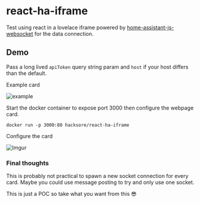 # react-ha-iframe
Test using react in a lovelace iframe powered by [home-assistant-js-websocket](https://github.com/home-assistant/home-assistant-js-websocket) for the data connection.

## Demo
Pass a long lived `apiToken` query string param and `host` if your host differs than the default.

Example card

![example](https://i.imgur.com/gMm7f5S.png)

Start the docker container to expose port 3000 then configure the webpage card.

```
docker run -p 3000:80 hacksore/react-ha-iframe
```

Configure the card

![Imgur](https://i.imgur.com/0LlobYF.png)



### Final thoughts
This is probably not practical to spawn a new socket connection for every card. Maybe you could use message posting to try and only use one socket.

This is just a POC so take what you want from this 😎